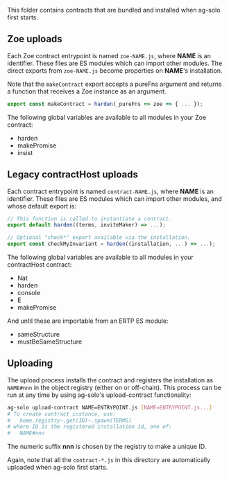 This folder contains contracts that are bundled and installed when ag-solo first starts.

## Zoe uploads

Each Zoe contract entrypoint is named `zoe-NAME.js`, where **NAME** is an identifier.  These files are ES modules which can import other modules.  The direct exports from `zoe-NAME.js` become properties on **NAME**'s installation.

Note that the `makeContract` export accepts a pureFns argument and returns a function that receives a Zoe instance as an argument.

```js
export const makeContract = harden(_pureFns => zoe => { ... });
```

The following global variables are available to all modules in your Zoe contract:

* harden
* makePromise
* insist

## Legacy contractHost uploads

Each contract entrypoint is named `contract-NAME.js`, where **NAME** is an identifier.  These files are ES modules which can import other modules, and whose default export is:

```js
// This function is called to instantiate a contract.
export default harden((terms, inviteMaker) => ...);

// Optional "check*" export available via the installation.
export const checkMyInvariant = harden((installation, ...) => ...);
```

The following global variables are available to all modules in your contractHost contract:
* Nat
* harden
* console
* E
* makePromise

And until these are importable from an ERTP ES module:
* sameStructure
* mustBeSameStructure

## Uploading

The upload process installs the contract and registers the installation as `NAME#nnn` in the object registry (either on or off-chain).  This process can be run at any time by using ag-solo's upload-contract functionality:

```sh
ag-solo upload-contract NAME=ENTRYPOINT.js [NAME=ENTRYPOINT.js...]
# To create contract instance, use:
#   home.registry~.get(ID)~.spawn(TERMS)
# where ID is the registered installation id, one of:
#   NAME#nnn
```

The numeric suffix **nnn** is chosen by the registry to make a unique ID.

Again, note that all the `contract-*.js` in this directory are automatically uploaded when ag-solo first starts.
